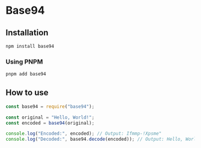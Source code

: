 # Base94

## Installation
```bash
npm install base94
```

### Using PNPM
```bash
pnpm add base94
```

## How to use
```js
const base94 = require("base94");

const original = "Hello, World!";
const encoded = base94(original);

console.log("Encoded:", encoded); // Output: Ifmmp-!Xpsme"
console.log("Decoded:", base94.decode(encoded)); // Output: Hello, World!
```